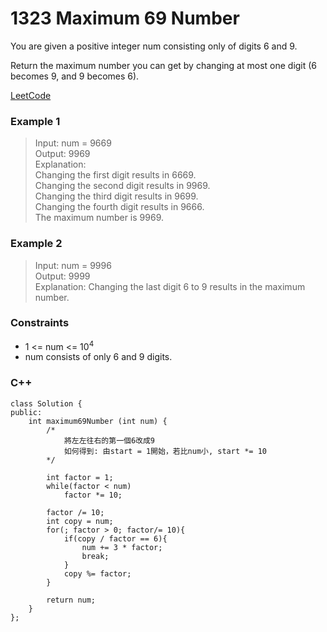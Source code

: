 # 1323 Maximum 69 Number

You are given a positive integer num consisting only of digits 6 and 9.

Return the maximum number you can get by changing at most one digit (6 becomes 9, and 9 becomes 6).

[LeetCode](https://leetcode.cn/problems/maximum-69-number/)

### Example 1

>Input: num = 9669  
Output: 9969  
Explanation:   
Changing the first digit results in 6669.  
Changing the second digit results in 9969.  
Changing the third digit results in 9699.  
Changing the fourth digit results in 9666.  
The maximum number is 9969.  

### Example 2
 
>Input: num = 9996    
Output: 9999  
Explanation: Changing the last digit 6 to 9 results in the maximum number.  
 

### Constraints

* 1 <= num <= 10<sup>4</sup>
* num consists of only 6 and 9 digits.

### C++ 

```
class Solution {
public:
    int maximum69Number (int num) {
        /*
            將左左往右的第一個6改成9
            如何得到: 由start = 1開始，若比num小, start *= 10 
        */

        int factor = 1;
        while(factor < num)
            factor *= 10;
        
        factor /= 10;
        int copy = num;
        for(; factor > 0; factor/= 10){
            if(copy / factor == 6){
                num += 3 * factor;
                break;
            }
            copy %= factor;
        }

        return num;
    }
};
```